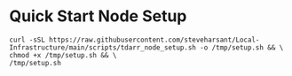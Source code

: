 # Quick Start Node Setup

```shell
curl -sSL https://raw.githubusercontent.com/steveharsant/Local-Infrastructure/main/scripts/tdarr_node_setup.sh -o /tmp/setup.sh && \
chmod +x /tmp/setup.sh && \
/tmp/setup.sh
```
